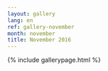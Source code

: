 ```yaml
---
layout: gallery
lang: en
ref: gallery-november
month: november
title: November 2016
---
```


{% include gallerypage.html %}

